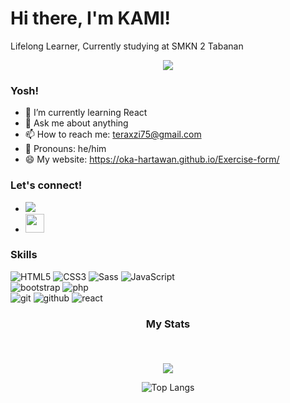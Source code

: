 # <strong>Hi there, I'm KAMI!</strong>

Lifelong Learner, Currently studying at SMKN 2 Tabanan <br>

<p align="center">
<img src="https://visitor-badge.laobi.icu/badge?page_id=Oka-Hartawan" id="counter">
</p>

### <strong>Yosh!</strong>

- 🌱 I’m currently learning React
- 💬 Ask me about anything
- 📫 How to reach me: teraxzi75@gmail.com
- 💨 Pronouns: he/him
- 😄 My website: https://oka-hartawan.github.io/Exercise-form/

### <strong>Let's connect!</strong>

- <a href="https://www.instagram.com/kaa.a_21/"><img src="https://img.shields.io/badge/instagram%20@kaa.a_21-DD2476?style=for-the-badge&logo=instagram&logoColor=white"/></a>
- <a href="https://oka-hartawan.github.io/Exercise-form/"><img height="30px" src="https://img.shields.io/badge/My%20Website:%20KAMI_form_Login-8E2DE2?style=for-the-badge&logo=google%20chrome&logoColor=white"/></a>

### <strong>Skills</strong>

![HTML5](https://img.shields.io/badge/html%205-grey?style=for-the-badge&logo=html5&logoColor=white&labelColor=8E2DE2)
![CSS3](https://img.shields.io/badge/css%203-grey?style=for-the-badge&logo=css3&logoColor=white&labelColor=8E2DE2)
![Sass](https://img.shields.io/badge/sass-grey?style=for-the-badge&logo=sass&logoColor=white&labelColor=8E2DE2)
![JavaScript](https://img.shields.io/badge/-JavaScript-grey?style=for-the-badge&logo=javascript&logoColor=white&labelColor=8E2DE2)
<br>
![bootstrap](https://img.shields.io/badge/-bootstrap-grey?style=for-the-badge&logo=bootstrap&logoColor=white&labelColor=8E2DE2)
![php](https://img.shields.io/badge/-php-grey?style=for-the-badge&logo=php&logoColor=white&labelColor=8E2DE2)
<br>
![git](https://img.shields.io/badge/-git-grey?style=for-the-badge&logo=git&logoColor=white&labelColor=8E2DE2)
![github](https://img.shields.io/badge/-github-grey?style=for-the-badge&logo=github&logoColor=white&labelColor=8E2DE2)
![react](https://img.shields.io/badge/-react-grey?style=for-the-badge&logo=react&logoColor=white&labelColor=8E2DE2)
<br>

### <p align="center"><strong>My Stats</strong></p><br>
<div align="center">
<img src="https://github-readme-stats.vercel.app/api?username=Oka-Hartawan&show_icons=true&theme=radical&title_color=8E2DE2&text_color=fff&icon_color=8E2DE2">

![Top Langs](https://github-readme-stats.vercel.app/api/top-langs/?username=Oka-Hartawan&theme=radical&title_color=8E2DE2&text_color=fff)
</div>
